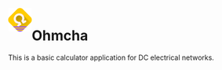 <img align="left" width="48" height="48" src="icons/logo.svg" alt="Icon">

# Ohmcha

This is a basic calculator application for DC electrical networks.
